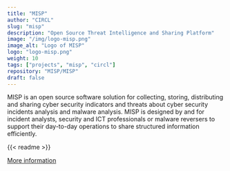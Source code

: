 ```yaml
---
title: "MISP"
author: "CIRCL"
slug: "misp"
description: "Open Source Threat Intelligence and Sharing Platform"
image: "/img/logo-misp.png"
image_alt: "Logo of MISP"
logo: "logo-misp.png"
weight: 10
tags: ["projects", "misp", "circl"]
repository: "MISP/MISP"
draft: false
---
```


MISP is an open source software solution for collecting, storing, distributing
and sharing cyber security indicators and threats about cyber security
incidents analysis and malware analysis. MISP is designed by and for incident
analysts, security and ICT professionals or malware reversers to support their
day-to-day operations to share structured information efficiently.

{{< readme >}}

[More information](https://misp-project.org/)
